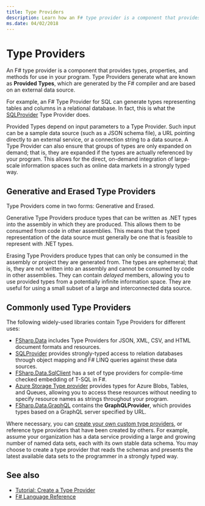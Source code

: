 ```yaml
---
title: Type Providers
description: Learn how an F# type provider is a component that provides types, properties, and methods for use in your programs.
ms.date: 04/02/2018
---
```

# Type Providers

An F# type provider is a component that provides types, properties, and methods for use in your program. Type Providers generate what are known as **Provided Types**, which are generated by the F# compiler and are based on an external data source.

For example, an F# Type Provider for SQL can generate types representing tables and columns in a relational database. In fact, this is what the [SQLProvider](https://fsprojects.github.io/SQLProvider/) Type Provider does.

Provided Types depend on input parameters to a Type Provider. Such input can be a sample data source (such as a JSON schema file), a URL pointing directly to an external service, or a connection string to a data source. A Type Provider can also ensure that groups of types are only expanded on demand; that is, they are expanded if the types are actually referenced by your program. This allows for the direct, on-demand integration of large-scale information spaces such as online data markets in a strongly typed way.

## Generative and Erased Type Providers

Type Providers come in two forms: Generative and Erased.

Generative Type Providers produce types that can be written as .NET types into the assembly in which they are produced. This allows them to be consumed from code in other assemblies. This means that the typed representation of the data source must generally be one that is feasible to represent with .NET types.

Erasing Type Providers produce types that can only be consumed in the assembly or project they are generated from. The types are ephemeral; that is, they are not written into an assembly and cannot be consumed by code in other assemblies. They can contain *delayed* members, allowing you to use provided types from a potentially infinite information space. They are useful for using a small subset of a large and interconnected data source.

## Commonly used Type Providers

The following widely-used libraries contain Type Providers for different uses:

- [FSharp.Data](https://fsharp.github.io/FSharp.Data/) includes Type Providers for JSON, XML, CSV, and HTML document formats and resources.
- [SQLProvider](https://fsprojects.github.io/SQLProvider/) provides strongly-typed access to relation databases through object mapping and F# LINQ queries against these data sources.
- [FSharp.Data.SqlClient](https://fsprojects.github.io/FSharp.Data.SqlClient/) has a set of type providers for compile-time checked embedding of T-SQL in F#.
- [Azure Storage Type provider](https://fsprojects.github.io/AzureStorageTypeProvider/) provides types for Azure Blobs, Tables, and Queues, allowing you to access these resources without needing to specify resource names as strings throughout your program.
- [FSharp.Data.GraphQL](https://fsprojects.github.io/FSharp.Data.GraphQL/index.html) contains the **GraphQLProvider**, which provides types based on a GraphQL server specified by URL.

Where necessary, you can [create your own custom type providers](creating-a-type-provider.md), or reference type providers that have been created by others. For example, assume your organization has a data service providing a large and growing number of named data sets, each with its own stable data schema. You may choose to create a type provider that reads the schemas and presents the latest available data sets to the programmer in a strongly typed way.

## See also

- [Tutorial: Create a Type Provider](creating-a-type-provider.md)
- [F# Language Reference](../../language-reference/index.md)
